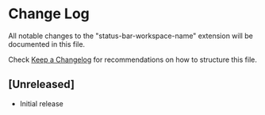 # Change Log

All notable changes to the "status-bar-workspace-name" extension will be documented in this file.

Check [Keep a Changelog](http://keepachangelog.com/) for recommendations on how to structure this file.

## [Unreleased]

- Initial release
